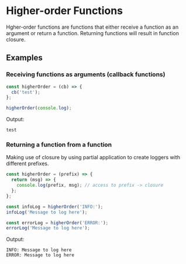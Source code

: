 # Higher-order Functions

Hgher-order functions are functions that either receive a function as an argument or return a function.
Returning functions will result in function closure.

## Examples

### Receiving functions as arguments (callback functions)

```js
const higherOrder = (cb) => {
  cb('test');
};

higherOrder(console.log);
```

Output:

```
test
```

### Returning a function from a function

Making use of closure by using partial application to create loggers with different prefixes.

```js
const higherOrder = (prefix) => {
  return (msg) => {
    console.log(prefix, msg); // access to prefix -> closure
  };
};

const infoLog = higherOrder('INFO:');
infoLog('Message to log here');

const errorLog = higherOrder('ERROR:');
errorLog('Message to log here');
```

Output:

```
INFO: Message to log here
ERROR: Message to log here
```
